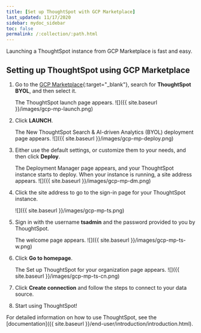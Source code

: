 ```yaml
---
title: [Set up ThoughtSpot with GCP Marketplace]
last_updated: 11/17/2020
sidebar: mydoc_sidebar
toc: false
permalink: /:collection/:path.html
---
```


Launching a ThoughtSpot instance from GCP Marketplace is fast and easy.

## Setting up ThoughtSpot using GCP Marketplace

1. Go to the [GCP Marketplace](https://console.cloud.google.com/marketplace){:target="_blank"}, search for **ThoughtSpot BYOL**, and then select it.

   The ThoughtSpot launch page appears.
   ![]({{ site.baseurl }}/images/gcp-mp-launch.png)

2. Click **LAUNCH**.

   The New ThoughtSpot Search & AI-driven Analytics (BYOL) deployment page appears.
   ![]({{ site.baseurl }}/images/gcp-mp-deploy.png)

3. Either use the default settings, or customize them to your needs, and then click **Deploy**.

   The Deployment Manager page appears, and your ThoughtSpot instance starts to deploy. When your instance is running, a site address appears.
   ![]({{ site.baseurl }}/images/gcp-mp-dm.png)

4. Click the site address to go to the sign-in page for your ThoughtSpot instance.

   ![]({{ site.baseurl }}/images/gcp-mp-ts.png)

5. Sign in with the username **tsadmin** and the password provided to you by ThoughtSpot.

   The welcome page appears.
   ![]({{ site.baseurl }}/images/gcp-mp-ts-w.png)

6. Click **Go to homepage**.

   The Set up ThoughtSpot for your organization page appears.
   ![]({{ site.baseurl }}/images/gcp-mp-ts-cn.png)

7. Click **Create connection** and follow the steps to connect to your data source.

8. Start using ThoughtSpot!    

For detailed information on how to use ThoughtSpot, see the [documentation]({{ site.baseurl }}/end-user/introduction/introduction.html).
